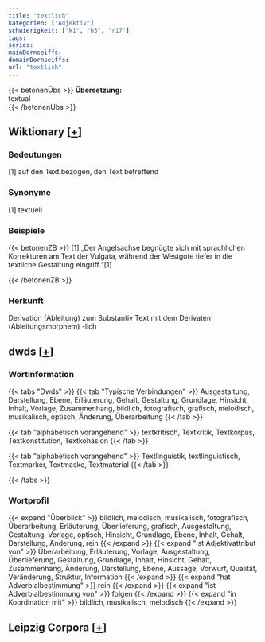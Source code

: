 ```yaml
---
title: "textlich"
kategorien: ["Adjektiv"]
schwierigkeit: ["k1", "h3", "r17"]
tags:
series:
mainDornseiffs:
domainDornseiffs:
url: "textlich"
---
```


{{< betonenÜbs >}}
**Übersetzung:**  
textual  
{{< /betonenÜbs >}}

## Wiktionary [[+](https://de.wiktionary.org/wiki/textlich)]

### Bedeutungen
[1] auf den Text bezogen, den Text betreffend  

### Synonyme
[1] textuell  

### Beispiele
{{< betonenZB >}}
[1] „Der Angelsachse begnügte sich mit sprachlichen Korrekturen am Text der Vulgata, während der Westgote tiefer in die textliche Gestaltung eingriff.“[1]  

{{< /betonenZB >}}
### Herkunft
Derivation (Ableitung) zum Substantiv Text mit dem Derivatem (Ableitungsmorphem) -lich  



## dwds [[+](https://www.dwds.de/wb/textlich)]

### Wortinformation
{{< tabs "Dwds" >}}
{{< tab "Typische Verbindungen" >}}
Ausgestaltung, Darstellung, Ebene, Erläuterung, Gehalt, Gestaltung, Grundlage, Hinsicht, Inhalt, Vorlage, Zusammenhang, bildlich, fotografisch, grafisch, melodisch, musikalisch, optisch, Änderung, Überarbeitung
{{< /tab >}}

{{< tab "alphabetisch vorangehend" >}}
textkritisch, Textkritik, Textkorpus, Textkonstitution, Textkohäsion
{{< /tab >}}

{{< tab "alphabetisch vorangehend" >}}
Textlinguistik, textlinguistisch, Textmarker, Textmaske, Textmaterial
{{< /tab >}}

{{< /tabs >}}

### Wortprofil
{{< expand "Überblick" >}} bildlich, melodisch, musikalisch, fotografisch, Überarbeitung, Erläuterung, Überlieferung, grafisch, Ausgestaltung, Gestaltung, Vorlage, optisch, Hinsicht, Grundlage, Ebene, Inhalt, Gehalt, Darstellung, Änderung, rein {{< /expand >}}
{{< expand "ist Adjektivattribut von" >}} Überarbeitung, Erläuterung, Vorlage, Ausgestaltung, Überlieferung, Gestaltung, Grundlage, Inhalt, Hinsicht, Gehalt, Zusammenhang, Änderung, Darstellung, Ebene, Aussage, Vorwurf, Qualität, Veränderung, Struktur, Information {{< /expand >}}
{{< expand "hat Adverbialbestimmung" >}} rein {{< /expand >}}
{{< expand "ist Adverbialbestimmung von" >}} folgen {{< /expand >}}
{{< expand "in Koordination mit" >}} bildlich, musikalisch, melodisch {{< /expand >}}

## Leipzig Corpora [[+](https://corpora.uni-leipzig.de/en/res?word=textlich&corpusId=deu_newscrawl-public_2018)]

